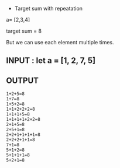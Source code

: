 - Target sum with repeatation

a= [2,3,4]

target sum = 8

But we can use each element multiple times.

## INPUT : let a = [1, 2, 7, 5]


## OUTPUT

```
1+2+5=8
1+7=8
1+5+2=8
1+1+2+2+2=8
1+1+1+5=8
1+1+1+1+2+2=8
2+1+5=8
2+5+1=8
2+2+1+1+1+1=8
2+2+2+1+1=8
7+1=8
5+1+2=8
5+1+1+1=8
5+2+1=8
```